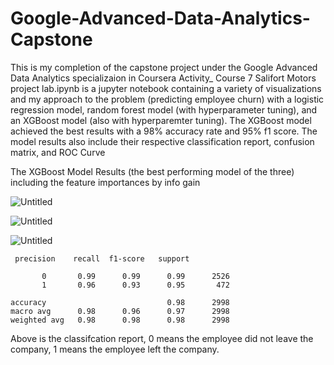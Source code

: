 # Google-Advanced-Data-Analytics-Capstone
This is my completion of the capstone project under the Google Advanced Data Analytics specializaion in Coursera
Activity_ Course 7 Salifort Motors project lab.ipynb is a jupyter notebook containing a variety of visualizations and my approach to the problem (predicting employee churn) with a logistic regression model, random forest model (with hyperparameter tuning), and an XGBoost model (also with hyperparemter tuning). The XGBoost model achieved the best results with a 98% accuracy rate and 95% f1 score. The model results also include their respective classification report, confusion matrix, and ROC Curve

The XGBoost Model Results (the best performing model of the three) including the feature importances by info gain

![Untitled](https://github.com/L29n/Google-Advanced-Data-Analytics-Capstone/assets/114021216/267f379c-3458-41fe-8895-d8d229ee4f5e)

![Untitled](https://github.com/L29n/Google-Advanced-Data-Analytics-Capstone/assets/114021216/256b5b6e-ba1e-49ea-896b-c324911add63)

![Untitled](https://github.com/L29n/Google-Advanced-Data-Analytics-Capstone/assets/114021216/8cab2e1b-dbd8-4f9b-89a8-e707112b42db)

     precision    recall  f1-score   support

           0       0.99      0.99      0.99      2526
           1       0.96      0.93      0.95       472

    accuracy                           0.98      2998
    macro avg      0.98      0.96      0.97      2998
    weighted avg   0.98      0.98      0.98      2998

Above is the classifcation report, 0 means the employee did not leave the company, 1 means the employee left the company.


